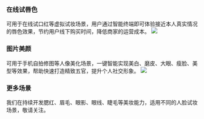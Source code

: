 ### 在线试唇色
可用于在线试口红等虚拟试妆场景，用户通过智能终端即可体验接近本人真实情况的唇色效果，节约用户线下购买时间，降低商家的运营成本。
![](https://main.qcloudimg.com/raw/ff01a415d0f9c50f97d4b9ee0ae6907c.png)

### 图片美颜
可用于手机自拍修图等人像美化场景，一键智能实现美白、磨皮、大眼、瘦脸、美型等效果，帮助快速打造精致五官，提升个人社交形象。
![](https://main.qcloudimg.com/raw/04fd273f11738e75962fdbe45384a7e8.png)

### 更多场景
我们在持续开发腮红、眉毛、眼影、眼线、睫毛等美妆能力，适用不同的人脸试妆场景，敬请关注。
